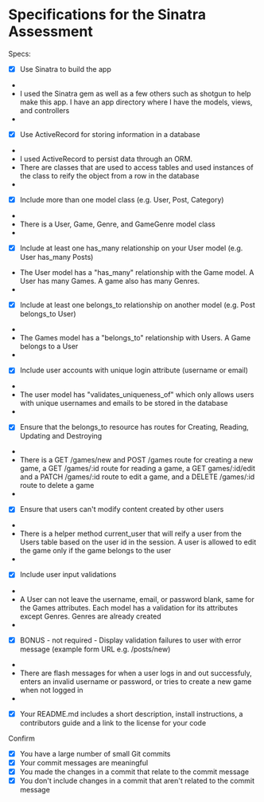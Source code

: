 # Specifications for the Sinatra Assessment

Specs:
- [x] Use Sinatra to build the app
- 
- I used the Sinatra gem as well as a few others such as shotgun to help make this app. I have an app directory where I have the models, views, and controllers
- 
- [x] Use ActiveRecord for storing information in a database 
- 
- I used ActiveRecord to persist data through an ORM.
- There are classes that are used to access tables and used instances of the class to reify the object from a row in the database
- 
- [x] Include more than one model class (e.g. User, Post, Category)
- 
- There is a User, Game, Genre, and GameGenre model class
- 
- [x] Include at least one has_many relationship on your User model (e.g. User has_many Posts) 
- The User model has a "has_many" relationship with the Game model. A User has many Games. A game also has many Genres.
- 
- [x] Include at least one belongs_to relationship on another model (e.g. Post belongs_to User)
- 
- The Games model has a "belongs_to" relationship with Users. A Game belongs to a User
- 
- [x] Include user accounts with unique login attribute (username or email)
- 
- The user model has "validates_uniqueness_of" which only allows users with unique usernames and emails to be stored in the database
- 
- [x] Ensure that the belongs_to resource has routes for Creating, Reading, Updating and Destroying
- 
- There is a GET /games/new and POST /games route for creating a new game, a GET /games/:id route for reading a game, a GET games/:id/edit and a PATCH /games/:id route to edit a game, and a DELETE /games/:id route to delete a game
- 
- [x] Ensure that users can't modify content created by other users
- 
- There is a helper method current_user that will reify a user from the Users table based on the user id in the session. A user is allowed to edit the game only if the game belongs to the user  
- 
- [x] Include user input validations
- 
- A User can not leave the username, email, or password blank, same for the Games attributes. Each model has a validation for its attributes except Genres. Genres are already created
- 
- [x] BONUS - not required - Display validation failures to user with error message (example form URL e.g. /posts/new)
- 
- There are flash messages for when a user logs in and out successfuly, enters an invalid username or password, or tries to create a new game when not logged in
- 
- [x] Your README.md includes a short description, install instructions, a contributors guide and a link to the license for your code

Confirm
- [x] You have a large number of small Git commits
- [x] Your commit messages are meaningful
- [x] You made the changes in a commit that relate to the commit message
- [x] You don't include changes in a commit that aren't related to the commit message
